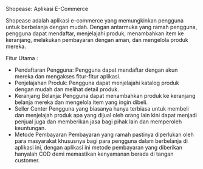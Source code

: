 Shopease: Aplikasi E-Commerce

Shopease adalah aplikasi e-commerce yang memungkinkan pengguna untuk berbelanja dengan mudah. Dengan antarmuka yang ramah pengguna, pengguna dapat mendaftar, menjelajahi produk, menambahkan item ke keranjang, melakukan pembayaran dengan aman, dan mengelola produk mereka.

Fitur Utama :
- Pendaftaran Pengguna:
  Pengguna dapat mendaftar dengan akun mereka dan mengakses fitur-fitur aplikasi.
- Penjelajahan Produk:
  Pengguna dapat menjelajahi katalog produk dengan mudah dan melihat detail produk.
- Keranjang Belanja:
  Pengguna dapat menambahkan produk ke keranjang belanja mereka dan mengelola item yang ingin dibeli.
- Seller Center
  Pengguna yang biasanya hanya terbiasa untuk membeli dan menjelajah produk apa yang dijual oleh orang lain kini dapat
  menjadi penjual juga dan memberikan jasa bagi pihak lain dan memperoleh keuntungan.
- Metode Pembayaran
  Pembayaran yang ramah pastinya diperlukan oleh para masyarakat khususnya bagi para pengguna dalam berbelanja di aplikasi ini,
  dengan aplikasi ini metode pembayaran yang diberikan hanyalah COD demi memastikan kenyamanan berada di tangan customer.
